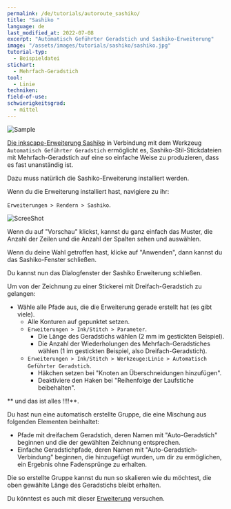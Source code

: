 ```yaml
---
permalink: /de/tutorials/autoroute_sashiko/
title: "Sashiko "
language: de
last_modified_at: 2022-07-08
excerpt: "Automatisch Geführter Geradstich und Sashiko-Erweiterung"
image: "/assets/images/tutorials/sashiko/sashiko.jpg"
tutorial-typ:
  - Beispieldatei
stichart:
  - Mehrfach-Geradstich
tool:
  - Linie
techniken:
field-of-use:
schwierigkeitsgrad: 
  - mittel
---
```



![Sample](/assets/images/tutorials/sashiko/sashiko.jpg)


[Die inkscape-Erweiterung Sashiko](https://inkscape.org/~FractalLotus/%E2%98%85sashiko-stitching-patterns) in Verbindung mit dem Werkzeug  `Automatisch Geführter Geradstich`
ermöglicht es, Sashiko-Stil-Stickdateien mit Mehrfach-Geradstich auf eine so einfache Weise zu produzieren, dass es fast unanständig ist.

Dazu muss natürlich die Sashiko-Erweiterung installiert werden. 

Wenn du die Erweiterung installiert hast, navigiere zu ihr:

`Erweiterungen > Rendern > Sashiko`. 

![ScreeShot](/assets/images/tutorials/sashiko/Sashiko1.jpg)

Wenn du auf "Vorschau" klickst, kannst du ganz einfach das Muster, die Anzahl der Zeilen und die Anzahl der Spalten sehen und auswählen.

Wenn du deine Wahl getroffen hast, klicke auf "Anwenden", dann kannst du das Sashiko-Fenster schließen.

Du kannst nun das Dialogfenster der Sashiko Erweiterung schließen.

Um von der Zeichnung zu einer Stickerei mit Dreifach-Geradstich zu gelangen:
* Wähle alle Pfade aus, die die Erweiterung gerade erstellt hat (es gibt viele).
  * Alle Konturen auf gepunktet setzen.
  * `Erweiterungen > Ink/Stitch > Parameter`. 
    * Die Länge des Geradstichs wählen (2 mm im gestickten Beispiel).
     * Die Anzahl der Wiederholungen des Mehrfach-Geradstiches wählen (1 im gestickten Beispiel, also Dreifach-Geradstich).
  * `Erweiterungen > Ink/Stitch > Werkzeuge:Linie > Automatisch Geführter Geradstich`. 
    * Häkchen setzen bei "Knoten an Überschneidungen hinzufügen".
    * Deaktiviere den Haken bei "Reihenfolge der Laufstiche beibehalten".

** und das ist alles !!!!**.

 
Du hast nun eine automatisch erstellte Gruppe, die eine Mischung aus folgenden Elementen beinhaltet:
* Pfade mit dreifachem Geradstich, deren Namen mit "Auto-Geradstich" beginnen und die der gewählten Zeichnung entsprechen.
* Einfache Geradstichpfade, deren Namen mit "Auto-Geradstich-Verbindung" beginnen, die hinzugefügt wurden, um dir zu ermöglichen, ein Ergebnis ohne Fadensprünge zu erhalten.

Die so erstellte Gruppe kannst du nun so skalieren wie du möchtest, die oben gewählte Länge des Geradstichs bleibt erhalten. 

Du könntest es auch mit dieser [Erweiterung](https://tesselace.com/tools/inkscape-extension/) versuchen.
